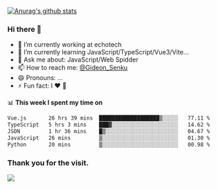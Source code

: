 [![Anurag's github stats](https://github-readme-stats.vercel.app/api?username=gideonsenku)](https://github.com/anuraghazra/github-readme-stats)
### Hi there 👋
- 🔭 I’m currently working at echotech
- 🌱 I’m currently learning JavaScript/TypeScript/Vue3/Vite...
- 💬 Ask me about: JavaScript/Web Spidder 
- 📫 How to reach me: [@Gideon_Senku](https://t.me/Gideon_Senku)
- 😄 Pronouns: ...
- ⚡ Fun fact: I ❤️ 🎵

📊 **This week I spent my time on**
<!--START_SECTION:waka-->

```txt
Vue.js       26 hrs 39 mins  ███████████████████▒░░░░░   77.11 %
TypeScript   5 hrs 3 mins    ███▓░░░░░░░░░░░░░░░░░░░░░   14.62 %
JSON         1 hr 36 mins    █▒░░░░░░░░░░░░░░░░░░░░░░░   04.67 %
JavaScript   26 mins         ▒░░░░░░░░░░░░░░░░░░░░░░░░   01.30 %
Python       20 mins         ▒░░░░░░░░░░░░░░░░░░░░░░░░   00.98 %
```

<!--END_SECTION:waka-->


### Thank you for the visit.
![](http://profile-counter.glitch.me/gideonsenku/count.svg)
<!--
**GideonSenku/GideonSenku** is a ✨ _special_ ✨ repository because its `README.md` (this file) appears on your GitHub profile.

Here are some ideas to get you started:

- 🔭 I’m currently working on ...
- 🌱 I’m currently learning ...
- 👯 I’m looking to collaborate on ...
- 🤔 I’m looking for help with ...
- 💬 Ask me about ...
- 📫 How to reach me: ...
- 😄 Pronouns: ...
- ⚡ Fun fact: ...
-->
